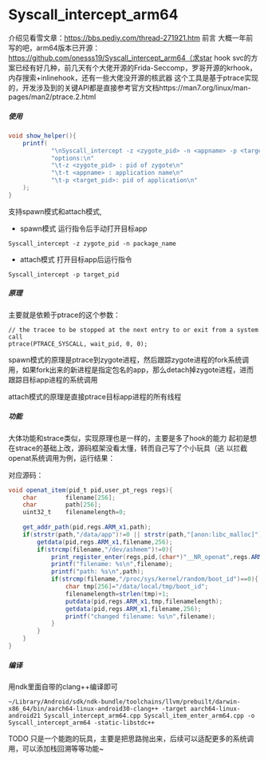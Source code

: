 # Syscall_intercept_arm64
介绍见看雪文章：https://bbs.pediy.com/thread-271921.htm
前言
大概一年前写的吧，arm64版本已开源：https://github.com/onesss19/Syscall_intercept_arm64（求star
hook svc的方案已经有好几种，前几天有个大佬开源的Frida-Seccomp，罗哥开源的krhook，内存搜索+inlinehook，还有一些大佬没开源的核武器
这个工具是基于ptrace实现的，开发涉及到的关键API都是直接参考官方文档https://man7.org/linux/man-pages/man2/ptrace.2.html

##### 使用
```java
void show_helper(){
    printf(
            "\nSyscall_intercept -z <zygote_pid> -n <appname> -p <target_pid>\n"
            "options:\n"
            "\t-z <zygote_pid> : pid of zygote\n"
            "\t-t <appname> : application name\n"
            "\t-p <target_pid>: pid of application\n"
    );
}
```
支持spawn模式和attach模式,
- spawn模式
运行指令后手动打开目标app
```
Syscall_intercept -z zygote_pid -n package_name
```

- attach模式
打开目标app后运行指令
```
Syscall_intercept -p target_pid
```


##### 原理
主要就是依赖于ptrace的这个参数：
```
// the tracee to be stopped at the next entry to or exit from a system call
ptrace(PTRACE_SYSCALL, wait_pid, 0, 0);
```
spawn模式的原理是ptrace到zygote进程，然后跟踪zygote进程的fork系统调用，如果fork出来的新进程是指定包名的app，那么detach掉zygote进程，进而跟踪目标app进程的系统调用

attach模式的原理是直接ptrace目标app进程的所有线程

##### 功能
大体功能和strace类似，实现原理也是一样的，主要是多了hook的能力
起初是想在strace的基础上改，源码框架没看太懂，转而自己写了个小玩具（逃
以拦截openat系统调用为例，运行结果：

对应源码：
```java
void openat_item(pid_t pid,user_pt_regs regs){
    char        filename[256];
    char        path[256];
    uint32_t    filenamelength=0;
 
    get_addr_path(pid,regs.ARM_x1,path);
    if(strstr(path,"/data/app")!=0 || strstr(path,"[anon:libc_malloc]")!=0){
        getdata(pid,regs.ARM_x1,filename,256);
        if(strcmp(filename,"/dev/ashmem")!=0){
            print_register_enter(regs,pid,(char*)"__NR_openat",regs.ARM_x8);
            printf("filename: %s\n",filename);
            printf("path: %s\n",path);
            if(strcmp(filename,"/proc/sys/kernel/random/boot_id")==0){
                char tmp[256]="/data/local/tmp/boot_id";
                filenamelength=strlen(tmp)+1;
                putdata(pid,regs.ARM_x1,tmp,filenamelength);
                getdata(pid,regs.ARM_x1,filename,256);
                printf("changed filename: %s\n",filename);
            }
        }
    }
}
```

##### 编译
用ndk里面自带的clang++编译即可
```
~/Library/Android/sdk/ndk-bundle/toolchains/llvm/prebuilt/darwin-x86_64/bin/aarch64-linux-android30-clang++ -target aarch64-linux-android21 Syscall_intercept_arm64.cpp Syscall_item_enter_arm64.cpp -o Syscall_intercept_arm64 -static-libstdc++
```

TODO
只是一个能跑的玩具，主要是把思路抛出来，后续可以适配更多的系统调用，可以添加栈回溯等等功能~